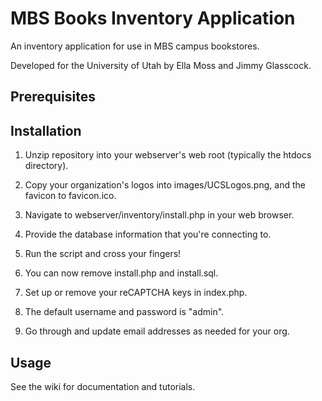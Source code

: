 # MBS Books Inventory Application
An inventory application for use in MBS campus bookstores.

Developed for the University of Utah by Ella Moss and Jimmy Glasscock.

## Prerequisites

## Installation
1. Unzip repository into your webserver's web root (typically the htdocs directory).

2. Copy your organization's logos into images/UCSLogos.png, and the favicon to favicon.ico.

3. Navigate to webserver/inventory/install.php in your web browser.

4. Provide the database information that you're connecting to.

5. Run the script and cross your fingers!

6. You can now remove install.php and install.sql.

7. Set up or remove your reCAPTCHA keys in index.php.

8. The default username and password is "admin".

9. Go through and update email addresses as needed for your org.

## Usage
See the wiki for documentation and tutorials.
